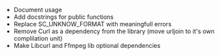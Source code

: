 * Document usage
* Add docstrings for public functions
* Replace SC_UNKNOW_FORMAT with meaningfull errors
* Remove Curl as a dependency from the library (move urljoin to it's own
  complilation unit)
* Make Libcurl and Ffmpeg lib optional dependencies

